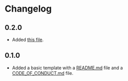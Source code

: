 # Changelog

## 0.2.0

- Added [this file](./CHANGELOG.md).

## 0.1.0

- Added a basic template with a [README.md](./README.md) file and a [CODE_OF_CONDUCT.md](./CODE_OF_CONDUCT.md) file.
